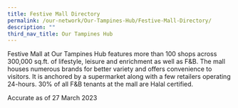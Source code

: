 ```yaml
---
title: Festive Mall Directory
permalink: /our-network/Our-Tampines-Hub/Festive-Mall-Directory/
description: ""
third_nav_title: Our Tampines Hub
---
```

Festive Mall at Our Tampines Hub features more than 100 shops across 300,000 sq.ft. of lifestyle, leisure and enrichment as well as F&B. The mall houses numerous brands for better variety and offers convenience to visitors. It is anchored by a supermarket along with a few retailers operating 24-hours. 30% of all F&B tenants at the mall are Halal certified.



Accurate as of 27 March 2023